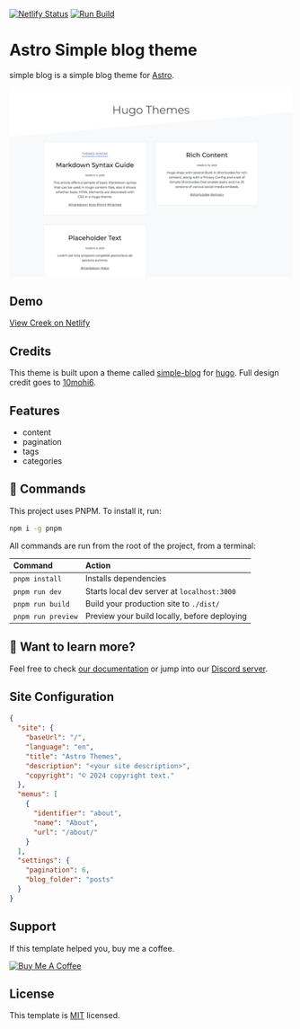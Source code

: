 [![Netlify Status](https://api.netlify.com/api/v1/badges/13421fcf-e03c-4f6a-9ad1-1aa1ec13e0ba/deploy-status)](https://app.netlify.com/sites/astro-simple-blog/deploys) [![Run Build](https://github.com/dofbi/astro-simple-blog-theme/actions/workflows/build-test.yml/badge.svg)](https://github.com/dofbi/astro-simple-blog-theme/actions/workflows/build-test.yml)

# Astro Simple blog theme

simple blog is a simple blog theme for [Astro](https://docs.astro.build).

![screenshot](https://raw.githubusercontent.com/10mohi6/hugo-theme-simple-blog/master/images/screenshot.png)

## Demo

[View Creek on Netlify](https://astro-simple-blog.netlify.app/)

## Credits

This theme is built upon a theme called [simple-blog](https://github.com/10mohi6/hugo-theme-simple-blog) for [hugo](https://gohugo.io/). Full design credit goes to [10mohi6](https://github.com/10mohi6).

## Features

- content
- pagination
- tags
- categories

## 🧞 Commands

This project uses PNPM. To install it, run:

```sh
npm i -g pnpm
```

All commands are run from the root of the project, from a terminal:

| Command            | Action                                       |
| :----------------- | :------------------------------------------- |
| `pnpm install`     | Installs dependencies                        |
| `pnpm run dev`     | Starts local dev server at `localhost:3000`  |
| `pnpm run build`   | Build your production site to `./dist/`      |
| `pnpm run preview` | Preview your build locally, before deploying |

## 👀 Want to learn more?

Feel free to check [our documentation](https://github.com/withastro/astro) or jump into our [Discord server](https://astro.build/chat).

## Site Configuration

```json
{
  "site": {
    "baseUrl": "/",
    "language": "en",
    "title": "Astro Themes",
    "description": "<your site description>",
    "copyright": "© 2024 copyright text."
  },
  "memus": [
    {
      "identifier": "about",
      "name": "About",
      "url": "/about/"
    }
  ],
  "settings": {
    "pagination": 6,
    "blog_folder": "posts"
  }
}
```

## Support

If this template helped you, buy me a coffee.

<a href="https://www.buymeacoffee.com/51JrBtX" target="_blank"><img src="https://cdn.buymeacoffee.com/buttons/v2/default-yellow.png" alt="Buy Me A Coffee" style="height: 60px !important;width: 217px !important;" ></a>

## License

This template is [MIT](LICENSE) licensed.

